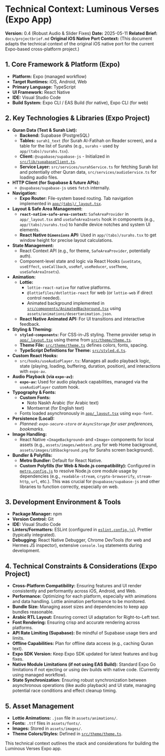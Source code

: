 # Technical Context: Luminous Verses (Expo App)

**Version:** 0.4 (Robust Audio & Slider Fixes)
**Date:** 2025-05-11
**Related Brief:** `docs/projectbrief.md`
**Original iOS Native Port Context:** (This document adapts the technical context of the original iOS native port for the current Expo-based cross-platform project.)

## 1. Core Framework & Platform (Expo)

-   **Platform:** Expo (managed workflow)
-   **Target Runtimes:** iOS, Android, Web
-   **Primary Language:** TypeScript
-   **UI Framework:** React Native
-   **IDE:** Visual Studio Code
-   **Build System:** Expo CLI / EAS Build (for native), Expo CLI (for web)

## 2. Key Technologies & Libraries (Expo Project)

-   **Quran Data (Text & Surah List):**
    -   **Backend:** Supabase (PostgreSQL)
    -   **Tables:** `surah1_text` (for Surah Al-Fatihah on Reader screen), and a table for the list of Surahs (e.g., `surahs` - used by `app/(tabs)/surahs.tsx`).
    -   **Client:** `@supabase/supabase-js` - Initialized in [`src/lib/supabaseClient.ts`](src/lib/supabaseClient.ts:1).
    -   **Service Layer:** `src/services/surahService.ts` for fetching Surah list and potentially other Quran data, `src/services/audioService.ts` for loading audio files.
-   **HTTP Client (for Supabase & future APIs):**
    -   `@supabase/supabase-js` uses `fetch` internally.
-   **Navigation:**
    -   **Expo Router:** File-system based routing. Tab navigation implemented in [`app/(tabs)/_layout.tsx`](app/(tabs)/_layout.tsx:1).
-   **Layout & Safe Area Management:**
    -   **`react-native-safe-area-context`:** `SafeAreaProvider` in `app/_layout.tsx` and `useSafeAreaInsets` hook in components (e.g., `app/(tabs)/surahs.tsx`) to handle device notches and system UI elements.
    -   **React Native `Dimensions` API:** Used in `app/(tabs)/surahs.tsx` to get window height for precise layout calculations.
-   **State Management:**
    -   React Context API (e.g., for theme, `SafeAreaProvider`, potentially auth).
    -   Component-level state and logic via React Hooks (`useState`, `useEffect`, `useCallback`, `useRef`, `useReducer`, `useTheme`, `useSafeAreaInsets`).
-   **Animation:**
    -   **Lottie:**
        -   `lottie-react-native` for native platforms.
        -   `@lottiefiles/dotlottie-react` for web (or `lottie-web` if direct control needed).
        -   Animated background implemented in [`src/components/AnimatedBackground.tsx`](src/components/AnimatedBackground.tsx:1) using `assets/animations/desertanimation.json`.
    -   **React Native Animated API:** For UI transitions and interactive feedback.
-   **Styling & Theming:**
    -   **`styled-components`:** For CSS-in-JS styling. Theme provider setup in [`app/_layout.tsx`](app/_layout.tsx:1) using theme from [`src/theme/theme.ts`](src/theme/theme.ts:1).
    -   **Theme File:** [`src/theme/theme.ts`](src/theme/theme.ts:1) defines colors, fonts, spacing.
    -   **TypeScript Definitions for Theme:** [`src/styled.d.ts`](src/styled.d.ts:1).
-   **Custom React Hooks:**
    -   `src/hooks/useAudioPlayer.ts`: Manages all audio playback logic, state (playing, loading, buffering, duration, position), and interactions with `expo-av`.
-   **Audio Playback (via `expo-av`):**
    -   **`expo-av`:** Used for audio playback capabilities, managed via the `useAudioPlayer` custom hook.
-   **Typography & Fonts:**
    -   **Custom Fonts:**
        -   Noto Naskh Arabic (for Arabic text)
        -   Montserrat (for English text)
    -   Fonts loaded asynchronously in [`app/_layout.tsx`](app/_layout.tsx:1) using `expo-font`.
-   **Persistence (Local):**
    -   *Planned: `expo-secure-store` or `AsyncStorage` for user preferences, bookmarks.*
-   **Image Handling:**
    -   React Native `<ImageBackground>` and `<Image>` components for local assets (e.g., `assets/images/webtest.png` for web Home background, `assets/images/iOSbackground.png` for Surahs screen background).
-   **Bundler & Polyfills:**
    -   **Metro Bundler:** Default for React Native.
    -   **Custom Polyfills (for Web & Node.js compatibility):** Configured in [`metro.config.js`](metro.config.js:1) to resolve Node.js core module usage by dependencies (e.g., `readable-stream`, `crypto-browserify`, `stream-http`, `url`, etc.). This was crucial for `@supabase/supabase-js` and other libraries to function correctly, especially on web.

## 3. Development Environment & Tools

-   **Package Manager:** npm
-   **Version Control:** Git
-   **IDE:** Visual Studio Code
-   **Linters/Formatters:** ESLint (configured in [`eslint.config.js`](eslint.config.js:1)), Prettier (typically integrated).
-   **Debugging:** React Native Debugger, Chrome DevTools (for web and Hermes JS inspector), extensive `console.log` statements during development.

## 4. Technical Constraints & Considerations (Expo Project)

-   **Cross-Platform Compatibility:** Ensuring features and UI render consistently and performantly across iOS, Android, and Web.
-   **Performance:** Optimizing for each platform, especially with animations and data handling. Lottie animation performance to be monitored.
-   **Bundle Size:** Managing asset sizes and dependencies to keep app bundles reasonable.
-   **Arabic RTL Layout:** Ensuring correct UI adaptation for Right-to-Left text.
-   **Font Rendering:** Ensuring crisp and accurate rendering across platforms.
-   **API Rate Limiting (Supabase):** Be mindful of Supabase usage tiers and limits.
-   **Offline Capabilities:** Plan for offline data access (e.g., caching Quran text).
-   **Expo SDK Version:** Keep Expo SDK updated for latest features and bug fixes.
-   **Native Module Limitations (if not using EAS Build):** Standard Expo Go limitations if not ejecting or using dev builds with native code. (Currently using managed workflow).
-   **State Synchronization:** Ensuring robust synchronization between asynchronous operations (like audio playback) and UI state, managing potential race conditions and effect cleanup timing.

## 5. Asset Management

-   **Lottie Animations:** `.json` file in `assets/animations/`.
-   **Fonts:** `.ttf` files in `assets/fonts/`.
-   **Images:** Stored in `assets/images/`.
-   **Theme Colors/Styles:** Defined in [`src/theme/theme.ts`](src/theme/theme.ts:1).

This technical context outlines the stack and considerations for building the Luminous Verses Expo app.